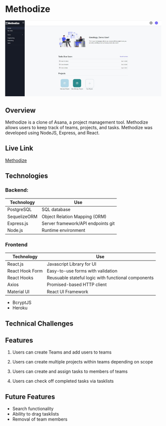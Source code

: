 # Methodize

![Home Page](client/src/assets/Methodize.jpg)

<!-- <p align="center"> <img height="350"  alt="home" src="client\src\assets\Methodize.jpg"> </p> -->

## Overview

Methodize is a clone of Asana, a project management tool. Methodize allows users to keep track of teams, projects, and tasks. Methodize was developed using NodeJS, Express, and React.

## Live Link

[Methodize](https://methodize-app.herokuapp.com)

## Technologies

### Backend:

| Technology   | Use                                |
| ------------ | ---------------------------------- |
| PostgreSQL   | SQL database                       |
| SequelizeORM | Object Relation Mapping (ORM)      |
| Express.js   | Server framework/API endpoints git |
| Node.js      | Runtime environment                |

### Frontend

| Technology      | Use                                                 |
| --------------- | --------------------------------------------------- |
| React.js        | Javascript Library for UI                           |
| React Hook Form | Easy-to-use forms with validation                   |
| React Hooks     | Reusuable stateful logic with functional components |
| Axios           | Promised-based HTTP client                          |
| Material UI     | React UI Framework                                  |

- BcryptJS
- Heroku

## Technical Challenges

## Features

1. Users can create Teams and add users to teams

2. Users can create multiple projects within teams depending on scope

3. Users can create and assign tasks to members of teams

4. Users can check off completed tasks via tasklists

## Future Features

- Search functionality
- Ability to drag tasklists
- Removal of team members
